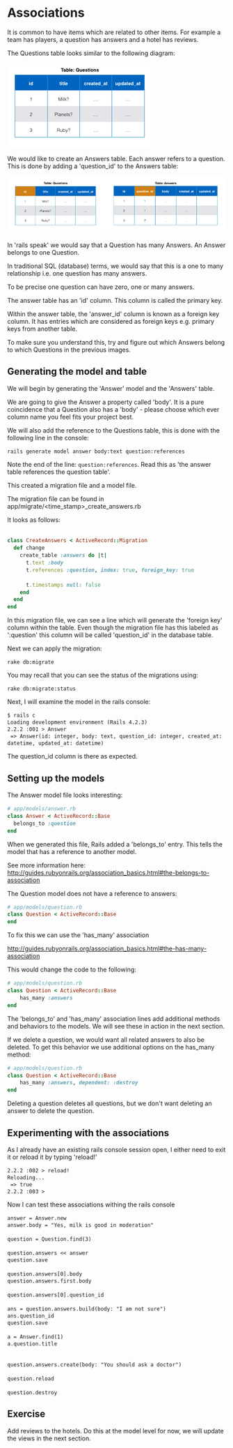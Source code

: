 # Associations 


It is common to have items which are related to other items. For example a team has players, a question has answers and a hotel has reviews.


The Questions table looks similar to the following diagram:

![Questions table](/table_images/questions.png?raw=true)

We would like to create an Answers table. Each answer refers to a question. This is done by adding a 'question_id' to the Answers table:

![Questions and Answers table](/table_images/highlight.png?raw=true)

In 'rails speak' we would say that a Question has many Answers. An Answer belongs to one Question.

In traditional SQL (database) terms, we would say that this is a one to many relationship i.e. one question has many answers. 

To be precise one question can have zero, one or many answers.

The answer table has an 'id' column. This column is called the primary key.

Within the answer table, the 'answer_id' column is known as a foreign key column. It has entries which are considered as foreign keys e.g. primary keys from another table.   

To make sure you understand this, try and figure out which Answers belong to which Questions in the previous images.


## Generating the model and table

We will begin by generating the 'Answer' model and the 'Answers' table.

We are going to give the Answer a property called 'body'. It is a pure coincidence that a Question also has a 'body' - please choose which ever column name you feel fits your project best.

We will also add the reference to the Questions table, this is done with the following line in the console: 

```
rails generate model answer body:text question:references
```

Note the end of the line: `question:references`. Read this as 'the answer table references the question table'. 

This created a migration file and a model file.

The migration file can be found in app/migrate/<time_stamp>_create_answers.rb

It looks as follows:

```ruby

class CreateAnswers < ActiveRecord::Migration
  def change
    create_table :answers do |t|
      t.text :body
      t.references :question, index: true, foreign_key: true

      t.timestamps null: false
    end
  end
end
```
In this migration file, we can see a line which will generate the 'foreign key' column within the table. Even though the migration file has this labeled as ':question' this column will be called 'question_id' in the database table.

Next we can apply the migration:

```
rake db:migrate
```

You may recall that you can see the status of the migrations using:
```
rake db:migrate:status
```

Next, I will examine the model in the rails console:

```
$ rails c
Loading development environment (Rails 4.2.3)
2.2.2 :001 > Answer
 => Answer(id: integer, body: text, question_id: integer, created_at: datetime, updated_at: datetime) 

```

The question_id column is there as expected.

## Setting up the models

The Answer model file looks interesting:

```ruby
# app/models/answer.rb
class Answer < ActiveRecord::Base
  belongs_to :question
end
```

When we generated this file, Rails added a 'belongs_to' entry. This tells the model that has a reference to another model. 

See more information here: http://guides.rubyonrails.org/association_basics.html#the-belongs-to-association


The Question model does not have a reference to answers:

```ruby
# app/models/question.rb
class Question < ActiveRecord::Base
end
```

To fix this we can use the 'has_many' association

http://guides.rubyonrails.org/association_basics.html#the-has-many-association

This would change the code to the following:

```ruby
# app/models/question.rb
class Question < ActiveRecord::Base
	has_many :answers
end
```

The 'belongs_to' and 'has_many' association lines add additional methods and behaviors to the models. We will see these in action in the next section.


If we delete a question, we would want all related answers to also be deleted. To get this behavior we use additional options on the has_many method:


```ruby
# app/models/question.rb
class Question < ActiveRecord::Base
	has_many :answers, dependent: :destroy
end
```

Deleting a question deletes all questions, but we don't want deleting an answer to delete the question.  


## Experimenting with the associations

As I already have an existing rails console session open, I either need to exit it or reload it by typing 'reload!'

```
2.2.2 :002 > reload!
Reloading...
 => true 
2.2.2 :003 >
```

Now I can test these associations withing the rails console

```
answer = Answer.new
answer.body = "Yes, milk is good in moderation"

question = Question.find(3)

question.answers << answer
question.save

question.answers[0].body
question.answers.first.body

question.answers[0].question_id

ans = question.answers.build(body: "I am not sure")
ans.question_id
question.save

a = Answer.find(1)
a.question.title


question.answers.create(body: "You should ask a doctor")

question.reload

question.destroy

```

## Exercise 

Add reviews to the hotels. Do this at the model level for now, we will update the views in the next section.







